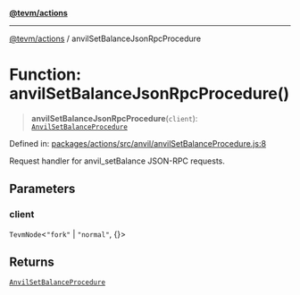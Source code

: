 [**@tevm/actions**](../README.md)

***

[@tevm/actions](../globals.md) / anvilSetBalanceJsonRpcProcedure

# Function: anvilSetBalanceJsonRpcProcedure()

> **anvilSetBalanceJsonRpcProcedure**(`client`): [`AnvilSetBalanceProcedure`](../type-aliases/AnvilSetBalanceProcedure.md)

Defined in: [packages/actions/src/anvil/anvilSetBalanceProcedure.js:8](https://github.com/evmts/tevm-monorepo/blob/main/packages/actions/src/anvil/anvilSetBalanceProcedure.js#L8)

Request handler for anvil_setBalance JSON-RPC requests.

## Parameters

### client

`TevmNode`\<`"fork"` \| `"normal"`, \{\}\>

## Returns

[`AnvilSetBalanceProcedure`](../type-aliases/AnvilSetBalanceProcedure.md)
